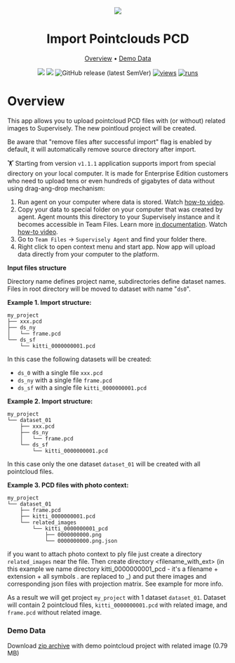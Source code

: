 <div align="center" markdown>
<img src="https://github.com/supervisely-ecosystem/import-pointcloud-pcd/releases/download/v0.0.1/poster.png"/>  

# Import Pointclouds PCD

<p align="center">
  <a href="#Overview">Overview</a> •
  <a href="#Demo-data">Demo Data</a>
</p>

[![](https://img.shields.io/badge/supervisely-ecosystem-brightgreen)](https://ecosystem.supervise.ly/apps/supervisely-ecosystem/import-pointcloud-pcd)
[![](https://img.shields.io/badge/slack-chat-green.svg?logo=slack)](https://supervise.ly/slack)
![GitHub release (latest SemVer)](https://img.shields.io/github/v/release/supervisely-ecosystem/import-pointcloud-pcd)
[![views](https://app.supervise.ly/img/badges/views/supervisely-ecosystem/import-pointcloud-pcd.png)](https://supervise.ly)
[![runs](https://app.supervise.ly/img/badges/runs/supervisely-ecosystem/import-pointcloud-pcd.png)](https://supervise.ly)

</div>

# Overview

This app allows you to upload pointcloud PCD files with (or without) related images to Supervisely.
The new pointloud project will be created. 

Be aware that "remove files after successful import" flag is enabled by default, it will automatically remove source directory after import.

🏋️ Starting from version `v1.1.1` application supports import from special directory on your local computer. It is made for Enterprise Edition customers who need to upload tens or even hundreds of gigabytes of data without using drag-ang-drop mechanism:

1. Run agent on your computer where data is stored. Watch [how-to video](https://youtu.be/aO7Zc4kTrVg).
2. Copy your data to special folder on your computer that was created by agent. Agent mounts this directory to your Supervisely instance and it becomes accessible in Team Files. Learn more [in documentation](https://github.com/supervisely/docs/blob/master/customization/agents/agent-storage/agent-storage.md). Watch [how-to video](https://youtu.be/63Kc8Xq9H0U).
3. Go to `Team Files` -> `Supervisely Agent` and find your folder there.
4. Right click to open context menu and start app. Now app will upload data directly from your computer to the platform.

**Input files structure**

Directory name defines project name, subdirectories define dataset names. Files in root directory will be moved to dataset with name "`ds0`".

**Example 1. Import structure:**

```
my_project
├── xxx.pcd
├── ds_ny
│   └── frame.pcd
└── ds_sf
    └── kitti_0000000001.pcd
```

In this case the following datasets will be created:

- `ds_0` with a single file `xxx.pcd`
- `ds_ny` with a single file `frame.pcd`
- `ds_sf` with a single file `kitti_0000000001.pcd`


**Example 2. Import structure:**

```
my_project
└── dataset_01
    ├── xxx.pcd
    ├── ds_ny
    │   └── frame.pcd
    └── ds_sf
        └── kitti_0000000001.pcd
```

In this case only the one dataset `dataset_01` will be created with all pointcloud files.


**Example 3. PCD files with photo context:**


```
my_project
└── dataset_01
    ├── frame.pcd
    ├── kitti_0000000001.pcd
    └── related_images
        └── kitti_0000000001_pcd
            ├── 0000000000.png
            └── 0000000000.png.json
```

if you want to attach photo context to ply file just create a directory `related_images` near the file. 
Then create directory <filename_with_ext> (in this example we name directory kitti_0000000001_pcd - it's a filename + extension + all symbols . are replaced to _) 
and put there images and corresponding json files with projection matrix. See example for more info.

As a result we will get project `my_project` with 1 dataset `dataset_01`. Dataset will contain 2 pointcloud files, `kitti_0000000001.pcd` with related image, and `frame.pcd` without related image.

### Demo Data
Download [zip archive](https://github.com/supervisely-ecosystem/import-pointcloud-pcd/releases/download/v0.0.4/demo_pointcloud.zip) with demo pointcloud project with related image (0.79 MB)

